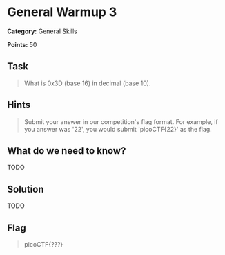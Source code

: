 # General Warmup 3

**Category:** General Skills

**Points:** 50

## Task

> What is 0x3D (base 16) in decimal (base 10). 

## Hints

> Submit your answer in our competition's flag format. For example, if you answer was '22', you would submit 'picoCTF{22}' as the flag.

## What do we need to know?

TODO

## Solution

TODO

## Flag

> picoCTF{???}
